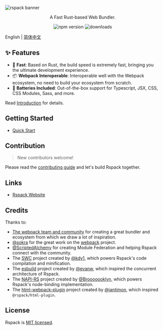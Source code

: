 ![rspack banner](https://lf3-static.bytednsdoc.com/obj/eden-cn/rjhwzy/ljhwZthlaukjlkulzlp/rspack-banner-1142.png)

<p align="center">A Fast Rust-based Web Bundler.</p>

<p align="center">
  <img src="https://img.shields.io/npm/v/@rspack/core?style=flat-square&color=007ec6" alt="npm version" />
  <img src="https://img.shields.io/npm/dm/@rspack/core.svg?style=flat-square&color=007ec6" alt="downloads" />
</p>

English | [简体中文](./README.zh-CN.md)

## ✨ Features

- 🚀 **Fast**: Based on Rust, the build speed is extremely fast, bringing you the ultimate development experience.
- 📦 **Webpack Interoperable**: Interoperable well with the Webpack ecosystem, no need to build your ecosystem from scratch.
- 🎨 **Batteries Included**: Out-of-the-box support for Typescript, JSX, CSS, CSS Modules, Sass, and more.

Read [Introduction](https://rspack-docs.vercel.app/guide/introduction.html) for details.

## Getting Started

- [Quick Start](https://rspack-docs.vercel.app/guide/getting-started.html)

## Contribution

> New contributors welcome!

Please read the [contributing guide](./CONTRIBUTING.md) and let's build Rspack together.

## Links

- [Rspack Website](https://rspack-docs.vercel.app/)

## Credits

Thanks to:

- [The webpack team and community](https://webpack.js.org/) for creating a great bundler and ecosystem from which we draw a lot of inspiration.
- [@sokra](https://github.com/sokra) for the great work on the [webpack](https://github.com/webpack/webpack) project.
- [@ScriptedAlchemy](https://github.com/ScriptedAlchemy) for creating Module Federation and helping Rspack connect with the community.
- The [SWC](https://github.com/swc-project/swc) project created by [@kdy1](https://github.com/kdy1), which powers Rspack's code compilation and minification.
- The [esbuild](https://github.com/evanw/esbuild) project created by [@evanw](https://github.com/evanw), which inspired the concurrent architecture of Rspack.
- The [NAPI-RS](https://github.com/napi-rs/napi-rs) project created by [@Brooooooklyn](https://github.com/Brooooooklyn), which powers Rspack's node-binding implementation.
- The [html-webpack-plugin](https://github.com/jantimon/html-webpack-plugin) project created by [@jantimon](https://github.com/jantimon), which inspired `@rspack/html-plugin`.

## License

Rspack is [MIT licensed](https://github.com/modern-js-dev/rspack/blob/main/LICENSE).
